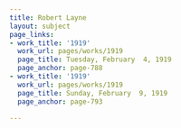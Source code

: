 ```yaml
---
title: Robert Layne
layout: subject
page_links:
- work_title: '1919'
  work_url: pages/works/1919
  page_title: Tuesday, February  4, 1919
  page_anchor: page-788
- work_title: '1919'
  work_url: pages/works/1919
  page_title: Sunday, February  9, 1919
  page_anchor: page-793

---
```

